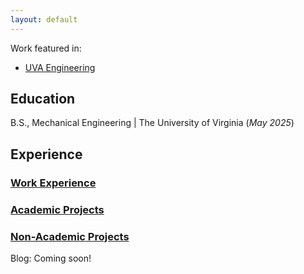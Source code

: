```yaml
---
layout: default
---
```

Work featured in:
- [UVA Engineering](https://engineering.virginia.edu/news-events/news/uva-lands-moon-base-robot-arena-simulate-lunar-surfaces-nasa-competition)

## Education
B.S., Mechanical Engineering | The University of Virginia (_May 2025_)

## Experience
### [Work Experience](./work-experience.md)
### [Academic Projects](./academic-projects.md)
### [Non-Academic Projects](./non-academic-projects.md)

Blog: Coming soon!
